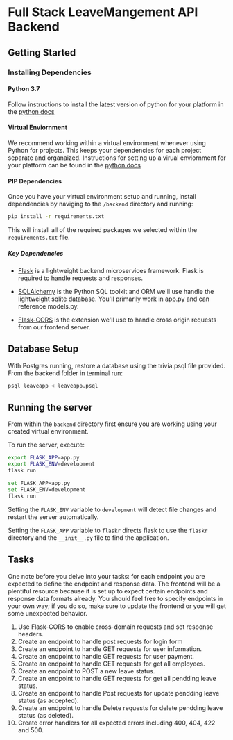 # Full Stack LeaveMangement API Backend

## Getting Started

### Installing Dependencies

#### Python 3.7

Follow instructions to install the latest version of python for your platform in the [python docs](https://docs.python.org/3/using/unix.html#getting-and-installing-the-latest-version-of-python)

#### Virtual Enviornment

We recommend working within a virtual environment whenever using Python for projects. This keeps your dependencies for each project separate and organaized. Instructions for setting up a virual enviornment for your platform can be found in the [python docs](https://packaging.python.org/guides/installing-using-pip-and-virtual-environments/)

#### PIP Dependencies

Once you have your virtual environment setup and running, install dependencies by naviging to the `/backend` directory and running:

```bash
pip install -r requirements.txt
```

This will install all of the required packages we selected within the `requirements.txt` file.

##### Key Dependencies

- [Flask](http://flask.pocoo.org/)  is a lightweight backend microservices framework. Flask is required to handle requests and responses.

- [SQLAlchemy](https://www.sqlalchemy.org/) is the Python SQL toolkit and ORM we'll use handle the lightweight sqlite database. You'll primarily work in app.py and can reference models.py. 

- [Flask-CORS](https://flask-cors.readthedocs.io/en/latest/#) is the extension we'll use to handle cross origin requests from our frontend server. 

## Database Setup
With Postgres running, restore a database using the trivia.psql file provided. From the backend folder in terminal run:
```bash
psql leaveapp < leaveapp.psql
```

## Running the server

From within the `backend` directory first ensure you are working using your created virtual environment.

To run the server, execute:

```bash linux 
export FLASK_APP=app.py
export FLASK_ENV=development
flask run
```
```bash windows 
set FLASK_APP=app.py
set FLASK_ENV=development
flask run
```
Setting the `FLASK_ENV` variable to `development` will detect file changes and restart the server automatically.

Setting the `FLASK_APP` variable to `flaskr` directs flask to use the `flaskr` directory and the `__init__.py` file to find the application. 

## Tasks

One note before you delve into your tasks: for each endpoint you are expected to define the endpoint and response data. The frontend will be a plentiful resource because it is set up to expect certain endpoints and response data formats already. You should feel free to specify endpoints in your own way; if you do so, make sure to update the frontend or you will get some unexpected behavior. 

1. Use Flask-CORS to enable cross-domain requests and set response headers. 
2. Create an endpoint to handle post requests for login form 
3. Create an endpoint to handle GET requests for user information.
3. Create an endpoint to handle GET requests for user payment.
4. Create an endpoint to handle GET requests for get all employees. 
5. Create an endpoint to POST a new leave status. 
6. Create an endpoint to handle GET requests for get all pendding leave status.
8. Create an endpoint to handle Post requests for update pendding leave status (as accepted).
8. Create an endpoint to handle Delete requests for delete pendding leave status (as deleted).
9. Create error handlers for all expected errors including 400, 404, 422 and 500. 

